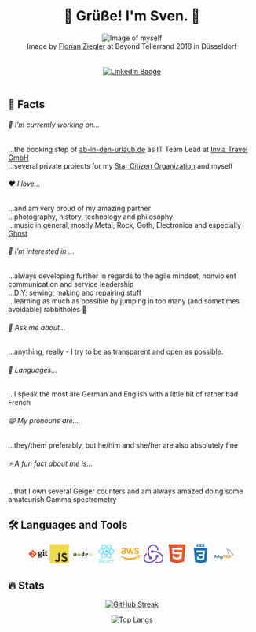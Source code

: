 <div id="intro" align="center">
  <h1> 🤘 Grüße! I'm Sven. 🤘 </h1>
  <img src="https://bischoff.photo/assets/sbischoff.jpeg" alt="Image of myself" width="400" height="266" /><br/>
<aside>Image by <a href="https://www.flickr.com/photos/damndirty/41241324254/in/album-72157695906915824/">Florian Ziegler</a> at Beyond Tellerrand 2018 in Düsseldorf</aside>
<br/><br/>
</div>
<div id="badges" align="center">
  <a href="https://www.linkedin.com/in/svenbischoff/">
    <img src="https://img.shields.io/badge/LinkedIn-blue?style=for-the-badge&logo=linkedin&logoColor=white" alt="LinkedIn Badge"/>
  </a>
</div>
<div id="gh-stats" align="center">
  <img src="https://komarev.com/ghpvc/?username=medienlampe&style=flat-square&color=blue" alt=""/>
</div>

## 🧾 Facts
###### 🔭 I’m currently working on...
...the booking step of [ab-in-den-urlaub.de](https://ab-in-den-urlaub.de) as IT Team Lead at [Invia Travel GmbH](https://invia.de)<br/>
...several private projects for my [Star Citizen Organization](https://rheinland.space) and myself
###### ❤️ I love...
...and am very proud of my amazing partner<br/>
...photography, history, technology and philosophy<br/>
...music in general, mostly Metal, Rock, Goth, Electronica and especially [Ghost](https://ghost-official.com/)
###### 🌱 I’m interested in ...
...always developing further in regards to the agile mindset, nonviolent communication and service leadership<br/>
...DIY; sewing, making and repairing stuff<br/>
...learning as much as possible by jumping in too many (and sometimes avoidable) rabbitholes 🙈
###### 💬 Ask me about...
...anything, really - I try to be as transparent and open as possible.
###### 🙊 Languages...
...I speak the most are German and English with a little bit of rather bad French
###### 😄 My pronouns are...
...they/them preferably, but he/him and she/her are also absolutely fine
###### ⚡ A fun fact about me is...
...that I own several Geiger counters and am always amazed doing some amateurish Gamma spectrometry

## :hammer_and_wrench: Languages and Tools
<div align="center">
  <img src="https://github.com/devicons/devicon/blob/master/icons/git/git-original-wordmark.svg" title="Git" **alt="Git" width="40" height="40"/>
  <img src="https://github.com/devicons/devicon/blob/master/icons/javascript/javascript-original.svg" title="JavaScript" alt="JavaScript" width="40" height="40"/>&nbsp;
  <img src="https://github.com/devicons/devicon/blob/master/icons/nodejs/nodejs-original-wordmark.svg" title="NodeJS" alt="NodeJS" width="40" height="40"/>&nbsp;
  <img src="https://github.com/devicons/devicon/blob/master/icons/react/react-original-wordmark.svg" title="React" alt="React" width="40" height="40"/>&nbsp;
    <img src="https://github.com/devicons/devicon/blob/master/icons/amazonwebservices/amazonwebservices-plain-wordmark.svg" title="AWS" alt="AWS" width="40" height="40"/>&nbsp;
  <img src="https://github.com/devicons/devicon/blob/master/icons/redux/redux-original.svg" title="Redux" alt="Redux " width="40" height="40"/>&nbsp;
    <img src="https://github.com/devicons/devicon/blob/master/icons/html5/html5-original.svg" title="HTML5" alt="HTML" width="40" height="40"/>&nbsp;
  <img src="https://github.com/devicons/devicon/blob/master/icons/css3/css3-plain-wordmark.svg"  title="CSS3" alt="CSS" width="40" height="40"/>&nbsp;
  <img src="https://github.com/devicons/devicon/blob/master/icons/mysql/mysql-original-wordmark.svg" title="MySQL" alt="MySQL" width="40" height="40"/>&nbsp;
</div>

## :fire: Stats
<div align="center">

[![GitHub Streak](http://github-readme-streak-stats.herokuapp.com?user=medienlampe&theme=dark&background=000000)](https://git.io/streak-stats)

[![Top Langs](https://github-readme-stats.vercel.app/api/top-langs/?username=medienlampe&layout=compact&theme=vision-friendly-dark)](https://github.com/anuraghazra/github-readme-stats)
</div>
